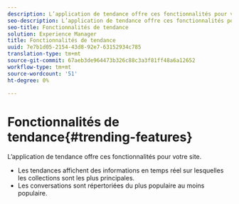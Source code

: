 ```yaml
---
description: L’application de tendance offre ces fonctionnalités pour votre site.
seo-description: L’application de tendance offre ces fonctionnalités pour votre site.
seo-title: Fonctionnalités de tendance
solution: Experience Manager
title: Fonctionnalités de tendance
uuid: 7e7b1d05-2154-43d8-92e7-63152934c785
translation-type: tm+mt
source-git-commit: 67aeb3de964473b326c88c3a3f81ff48a6a12652
workflow-type: tm+mt
source-wordcount: '51'
ht-degree: 0%

---
```



# Fonctionnalités de tendance{#trending-features}

L’application de tendance offre ces fonctionnalités pour votre site.



* Les tendances affichent des informations en temps réel sur lesquelles les collections sont les plus principales.
* Les conversations sont répertoriées du plus populaire au moins populaire.

